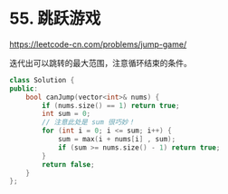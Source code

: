 # 55. 跳跃游戏

https://leetcode-cn.com/problems/jump-game/

迭代出可以跳转的最大范围，注意循环结束的条件。

```cpp
class Solution {
public:
    bool canJump(vector<int>& nums) {
        if (nums.size() == 1) return true;
        int sum = 0;
        // 注意此处是 sum 很巧妙！
        for (int i = 0; i <= sum; i++) {
            sum = max(i + nums[i] , sum);
            if (sum >= nums.size() - 1) return true;
        }
        return false;
    }
};
```